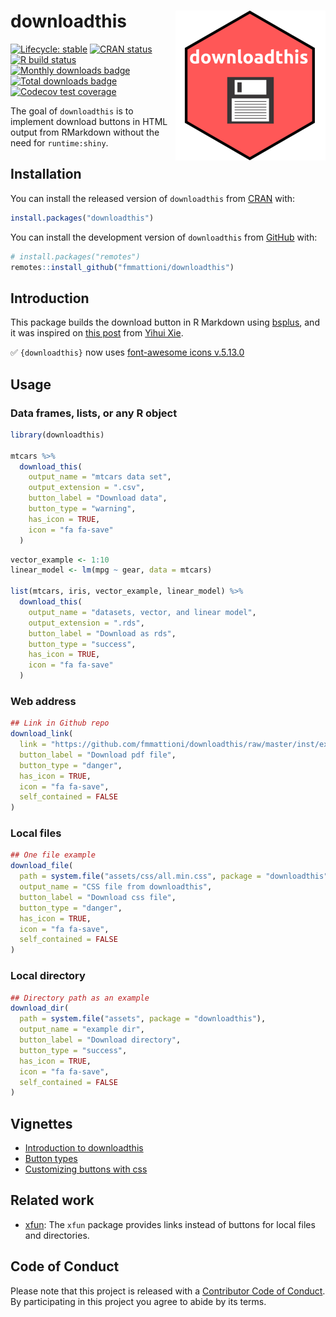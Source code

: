 
<!-- README.md is generated from README.Rmd. Please edit that file -->

# downloadthis <img src='man/figures/logo.png' align="right" height="240" />

<!-- badges: start -->

[![Lifecycle:
stable](https://img.shields.io/badge/lifecycle-stable-brightgreen.svg)](https://lifecycle.r-lib.org/articles/stages.html#stable)
[![CRAN
status](https://www.r-pkg.org/badges/version-ago/downloadthis)](https://CRAN.R-project.org/package=downloadthis)
[![R build
status](https://github.com/fmmattioni/downloadthis/workflows/R-CMD-check/badge.svg)](https://github.com/fmmattioni/downloadthis)
[![Monthly downloads
badge](https://cranlogs.r-pkg.org/badges/last-month/downloadthis?color=blue)](https://CRAN.R-project.org/package=downloadthis)
[![Total downloads
badge](https://cranlogs.r-pkg.org/badges/grand-total/downloadthis?color=blue)](https://CRAN.R-project.org/package=downloadthis)
[![Codecov test
coverage](https://codecov.io/gh/fmmattioni/downloadthis/branch/master/graph/badge.svg)](https://app.codecov.io/gh/fmmattioni/downloadthis?branch=master)
<!-- badges: end -->

The goal of `downloadthis` is to implement download buttons in HTML
output from RMarkdown without the need for `runtime:shiny`.

## Installation

You can install the released version of `downloadthis` from
[CRAN](https://CRAN.R-project.org/package=downloadthis) with:

``` r
install.packages("downloadthis")
```

You can install the development version of `downloadthis` from
[GitHub](https://github.com/fmmattioni/downloadthis/) with:

``` r
# install.packages("remotes")
remotes::install_github("fmmattioni/downloadthis")
```

## Introduction

This package builds the download button in R Markdown using
[bsplus](https://github.com/ijlyttle/bsplus), and it was inspired on
[this post](https://yihui.org/en/2018/07/embed-file/) from [Yihui
Xie](https://github.com/yihui).

✅ `{downloadthis}` now uses [font-awesome icons
v.5.13.0](https://fontawesome.com/)

## Usage

### Data frames, lists, or any R object

``` r
library(downloadthis)

mtcars %>%
  download_this(
    output_name = "mtcars data set",
    output_extension = ".csv",
    button_label = "Download data",
    button_type = "warning",
    has_icon = TRUE,
    icon = "fa fa-save"
  )
```

``` r
vector_example <- 1:10
linear_model <- lm(mpg ~ gear, data = mtcars)

list(mtcars, iris, vector_example, linear_model) %>%
  download_this(
    output_name = "datasets, vector, and linear model",
    output_extension = ".rds",
    button_label = "Download as rds",
    button_type = "success",
    has_icon = TRUE,
    icon = "fa fa-save"
  )
```

### Web address

``` r
## Link in Github repo
download_link(
  link = "https://github.com/fmmattioni/downloadthis/raw/master/inst/example/file_1.pdf",
  button_label = "Download pdf file",
  button_type = "danger",
  has_icon = TRUE,
  icon = "fa fa-save",
  self_contained = FALSE
)
```

### Local files

``` r
## One file example
download_file(
  path = system.file("assets/css/all.min.css", package = "downloadthis"),
  output_name = "CSS file from downloadthis",
  button_label = "Download css file",
  button_type = "danger",
  has_icon = TRUE,
  icon = "fa fa-save",
  self_contained = FALSE
)
```

### Local directory

``` r
## Directory path as an example
download_dir(
  path = system.file("assets", package = "downloadthis"),
  output_name = "example dir",
  button_label = "Download directory",
  button_type = "success",
  has_icon = TRUE,
  icon = "fa fa-save",
  self_contained = FALSE
)
```

## Vignettes

-   [Introduction to
    downloadthis](https://fmmattioni.github.io/downloadthis/articles/downloadthis.html)
-   [Button
    types](https://fmmattioni.github.io/downloadthis/articles/button_types.html)
-   [Customizing buttons with
    css](https://fmmattioni.github.io/downloadthis/articles/customization.html)

## Related work

-   [xfun](https://github.com/yihui/xfun): The `xfun` package provides
    links instead of buttons for local files and directories.

## Code of Conduct

Please note that this project is released with a [Contributor Code of
Conduct](https://www.contributor-covenant.org/version/1/0/0/code-of-conduct.html).
By participating in this project you agree to abide by its terms.
